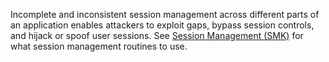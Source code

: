 Incomplete and inconsistent session management across different parts of an application enables attackers to exploit gaps, bypass session controls, and hijack or spoof user sessions. See [Session Management (SMK)](/cards/SMK#card 'Session Management (SMK) [internal]') for what session management routines to use.
